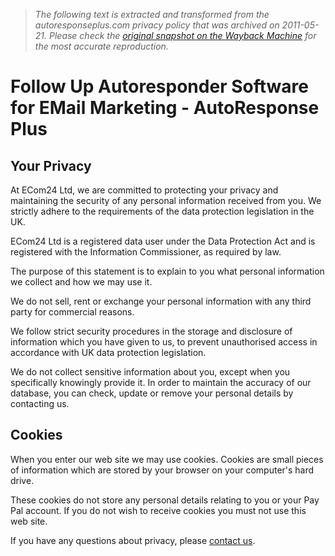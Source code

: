 > *The following text is extracted and transformed from the autoresponseplus.com privacy policy that was archived on 2011-05-21. Please check the [original snapshot on the Wayback Machine](https://web.archive.org/web/20110521091243id_/http%3A//www.autoresponseplus.com/privacy.php) for the most accurate reproduction.*

# Follow Up Autoresponder Software for EMail Marketing - AutoResponse Plus

## Your Privacy

At ECom24 Ltd, we are committed to protecting your privacy and maintaining the security of any personal information received from you. We strictly adhere to the requirements of the data protection legislation in the UK.

ECom24 Ltd is a registered data user under the Data Protection Act and is registered with the Information Commissioner, as required by law.

The purpose of this statement is to explain to you what personal information we collect and how we may use it.

We do not sell, rent or exchange your personal information with any third party for commercial reasons.

We follow strict security procedures in the storage and disclosure of information which you have given to us, to prevent unauthorised access in accordance with UK data protection legislation.

We do not collect sensitive information about you, except when you specifically knowingly provide it. In order to maintain the accuracy of our database, you can check, update or remove your personal details by contacting us.

## Cookies

When you enter our web site we may use cookies. Cookies are small pieces of information which are stored by your browser on your computer's hard drive.

These cookies do not store any personal details relating to you or your Pay Pal account. If you do not wish to receive cookies you must not use this web site.

If you have any questions about privacy, please [contact us](https://web.archive.org/web/20110521091243id_/http%3A//www.autoresponseplus.com/contact.php).
